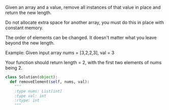 Given an array and a value, remove all instances of that value in place and return the new length.


Do not allocate extra space for another array, you must do this in place with constant memory.

The order of elements can be changed. It doesn't matter what you leave beyond the new length.


Example:
Given input array nums = [3,2,2,3], val = 3


Your function should return length = 2, with the first two elements of nums being 2.


```python
class Solution(object):
  def removeElement(self, nums, val):
    """
    :type nums: List[int]
    :type val: int
    :rtype: int
    """
```
